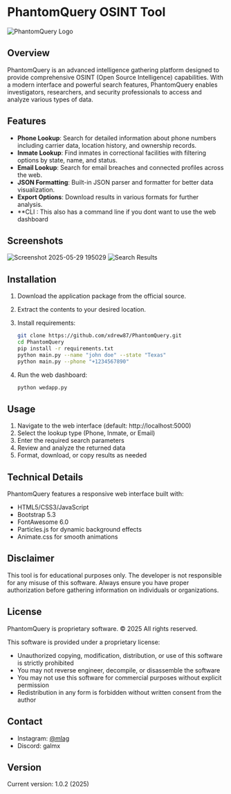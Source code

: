 
# PhantomQuery OSINT Tool

![PhantomQuery Logo](assets/logo.png)

## Overview

PhantomQuery is an advanced intelligence gathering platform designed to provide comprehensive OSINT (Open Source Intelligence) capabilities. With a modern interface and powerful search features, PhantomQuery enables investigators, researchers, and security professionals to access and analyze various types of data.

## Features

- **Phone Lookup**: Search for detailed information about phone numbers including carrier data, location history, and ownership records.
- **Inmate Lookup**: Find inmates in correctional facilities with filtering options by state, name, and status.
- **Email Lookup**: Search for email breaches and connected profiles across the web.
- **JSON Formatting**: Built-in JSON parser and formatter for better data visualization.
- **Export Options**: Download results in various formats for further analysis.
- **CLI : This also has a command line if you dont want to use the web dashboard 

## Screenshots

![Screenshot 2025-05-29 195029](https://github.com/user-attachments/assets/3f1ff3c4-b2cc-47ba-934b-ebe7b4ad6e1b)
![Search Results](assets/results.png)

## Installation

1. Download the application package from the official source.
2. Extract the contents to your desired location.
3. Install requirements:

   ```bash
   git clone https://github.com/xdrew87/PhantomQuery.git
   cd PhantomQuery
   pip install -r requirements.txt
   python main.py --name "john doe" --state "Texas"
   python main.py --phone "+1234567890"
   ```

4. Run the web dashboard:

   ```bash
   python wedapp.py
   ```

## Usage

1. Navigate to the web interface (default: http://localhost:5000)
2. Select the lookup type (Phone, Inmate, or Email)
3. Enter the required search parameters
4. Review and analyze the returned data
5. Format, download, or copy results as needed

## Technical Details

PhantomQuery features a responsive web interface built with:

- HTML5/CSS3/JavaScript
- Bootstrap 5.3
- FontAwesome 6.0
- Particles.js for dynamic background effects
- Animate.css for smooth animations

## Disclaimer

This tool is for educational purposes only. The developer is not responsible for any misuse of this software. Always ensure you have proper authorization before gathering information on individuals or organizations.

## License

PhantomQuery is proprietary software. © 2025 All rights reserved.

This software is provided under a proprietary license:
- Unauthorized copying, modification, distribution, or use of this software is strictly prohibited
- You may not reverse engineer, decompile, or disassemble the software
- You may not use this software for commercial purposes without explicit permission
- Redistribution in any form is forbidden without written consent from the author

## Contact

- Instagram: [@mlag](https://instagram.com/mlag)
- Discord: galmx

## Version

Current version: 1.0.2 (2025)
